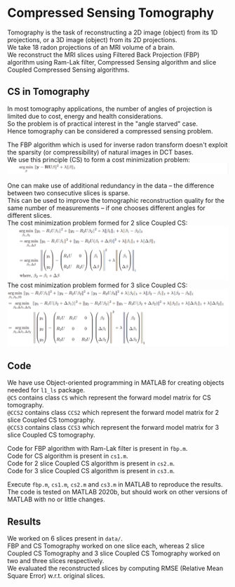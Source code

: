# Compressed Sensing Tomography

Tomography is the task of reconstructing a 2D image (object) from its 1D projections, or a 3D image (object) from its 2D projections.  
We take 18 radon projections of an MRI volume of a brain.  
We reconstruct the MRI slices using Filtered Back Projection (FBP) algorithm using Ram-Lak filter, Compressed Sensing algorithm and slice Coupled Compressed Sensing algorithms.

## CS in Tomography

In most tomography applications, the number of angles of projection is limited due to cost, energy and health considerations.  
So the problem is of practical interest in the "angle starved" case.  
Hence tomography can be considered a compressed sensing problem.

The FBP algorithm which is used for inverse radon transform doesn't exploit the sparsity (or compressibility) of natural images in DCT bases.  
We use this principle (CS) to form a cost minimization problem:  
![](others/CS.png)

One can make use of additional redundancy in the data – the difference between two consecutive slices is sparse.  
This can be used to improve the tomographic reconstruction quality for the same number of measurements – if one chooses different angles for different slices.  
The cost minimization problem formed for 2 slice Coupled CS:  
![](others/CCS2.png)  
The cost minimization problem formed for 3 slice Coupled CS:  
![](others/CCS3.png)

## Code

We have use Object-oriented programming in MATLAB for creating objects needed for `l1_ls` package.  
`@CS` contains class `CS` which represent the forward model matrix for CS tomography.  
`@CCS2` contains class `CCS2` which represent the forward model matrix for 2 slice Coupled CS tomography.  
`@CCS3` contains class `CCS3` which represent the forward model matrix for 3 slice Coupled CS tomography.

Code for FBP algorithm with Ram-Lak filter is present in `fbp.m`.  
Code for CS algorithm is present in `cs1.m`.  
Code for 2 slice Coupled CS algorithm is present in `cs2.m`.  
Code for 3 slice Coupled CS algorithm is present in `cs3.m`.

Execute `fbp.m`, `cs1.m`, `cs2.m` and `cs3.m` in MATLAB to reproduce the results.  
The code is tested on MATLAB 2020b, but should work on other versions of MATLAB with no or little changes.

## Results

We worked on 6 slices present in `data/`.  
FBP and CS Tomography worked on one slice each, whereas 2 slice Coupled CS Tomography and 3 slice Coupled CS Tomography worked on two and three slices respectively.  
We evaluated the reconstructed slices by computing RMSE (Relative Mean Square Error) w.r.t. original slices.
